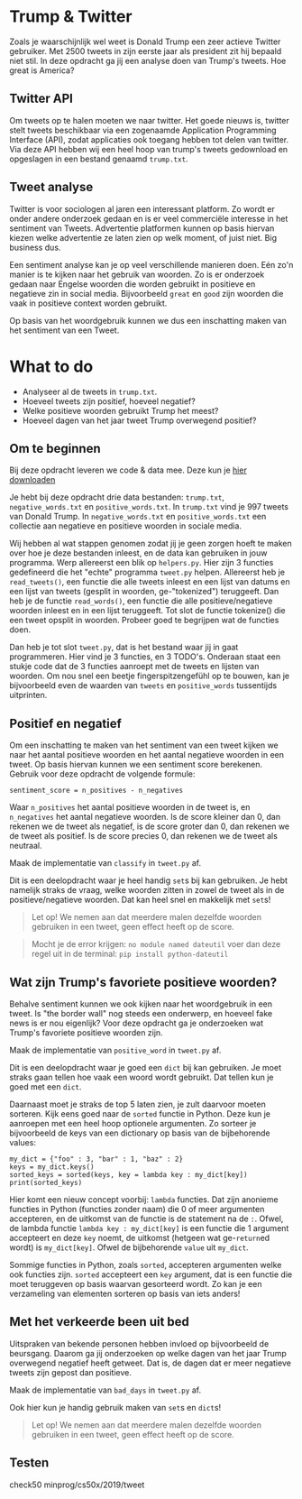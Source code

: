 # Trump & Twitter
Zoals je waarschijnlijk wel weet is Donald Trump een zeer actieve Twitter gebruiker. Met 2500 tweets in zijn eerste jaar als president zit hij bepaald niet stil. In deze opdracht ga jij een analyse doen van Trump's tweets. Hoe great is America?

## Twitter API
Om tweets op te halen moeten we naar twitter. Het goede nieuws is, twitter stelt tweets beschikbaar via een zogenaamde Application Programming Interface (API), zodat applicaties ook toegang hebben tot delen van twitter. Via deze API hebben wij een heel hoop van trump's tweets gedownload en opgeslagen in een bestand genaamd `trump.txt`.

## Tweet analyse
Twitter is voor sociologen al jaren een interessant platform. Zo wordt er onder andere onderzoek gedaan en is er veel commerciële interesse in het sentiment van Tweets. Advertentie platformen kunnen op basis hiervan kiezen welke advertentie ze laten zien op welk moment, of juist niet. Big business dus.

Een sentiment analyse kan je op veel verschillende manieren doen. Eén zo'n manier is te kijken naar het gebruik van woorden. Zo is er onderzoek gedaan naar Engelse woorden die worden gebruikt in positieve en negatieve zin in social media. Bijvoorbeeld `great` en `good` zijn woorden die vaak in positieve context worden gebruikt.

Op basis van het woordgebruik kunnen we dus een inschatting maken van het sentiment van een Tweet.

# What to do

* Analyseer al de tweets in `trump.txt`.
* Hoeveel tweets zijn positief, hoeveel negatief?
* Welke positieve woorden gebruikt Trump het meest?
* Hoeveel dagen van het jaar tweet Trump overwegend positief?

## Om te beginnen
Bij deze opdracht leveren we code & data mee. Deze kun je [hier downloaden](https://github.com/Jelleas/tweets/archive/master.zip)

Je hebt bij deze opdracht drie data bestanden: `trump.txt`, `negative_words.txt` en `positive_words.txt`. In `trump.txt` vind je 997 tweets van Donald Trump. In `negative_words.txt` en `positive_words.txt` een collectie aan negatieve en positieve woorden in sociale media.

Wij hebben al wat stappen genomen zodat jij je geen zorgen hoeft te maken over hoe je deze bestanden inleest, en de data kan gebruiken in jouw programma. Werp allereerst een blik op `helpers.py`. Hier zijn 3 functies gedefineerd die het "echte" programma `tweet.py` helpen. Allereerst heb je `read_tweets()`, een functie die alle tweets inleest en een lijst van datums en een lijst van tweets (gesplit in woorden, ge-"tokenized") teruggeeft. Dan heb je de functie `read_words()`, een functie die alle positieve/negatieve woorden inleest en in een lijst teruggeeft. Tot slot de functie tokenize() die een tweet opsplit in woorden. Probeer goed te begrijpen wat de functies doen.

Dan heb je tot slot `tweet.py`, dat is het bestand waar jij in gaat programmeren. Hier vind je 3 functies, en 3 TODO's. Onderaan staat een stukje code dat de 3 functies aanroept met de tweets en lijsten van woorden. Om nou snel een beetje fingerspitzengefühl op te bouwen, kan je bijvoorbeeld even de waarden van `tweets` en `positive_words` tussentijds uitprinten.

## Positief en negatief
Om een inschatting te maken van het sentiment van een tweet kijken we naar het aantal positieve woorden en het aantal negatieve woorden in een tweet. Op basis hiervan kunnen we een sentiment score berekenen. Gebruik voor deze opdracht de volgende formule:

    sentiment_score = n_positives - n_negatives

Waar `n_positives` het aantal positieve woorden in de tweet is, en `n_negatives` het aantal negatieve woorden. Is de score kleiner dan 0, dan rekenen we de tweet als negatief, is de score groter dan 0, dan rekenen we de tweet als positief. Is de score precies 0, dan rekenen we de tweet als neutraal.

Maak de implementatie van `classify` in `tweet.py` af.

Dit is een deelopdracht waar je heel handig `set`s bij kan gebruiken. Je hebt namelijk straks de vraag, welke woorden zitten in zowel de tweet als in de positieve/negatieve woorden. Dat kan heel snel en makkelijk met `set`s!

> Let op! We nemen aan dat meerdere malen dezelfde woorden gebruiken in een tweet, geen effect heeft op de score.

> Mocht je de error krijgen: `no module named dateutil` voer dan deze regel uit in de terminal: `pip install python-dateutil`

## Wat zijn Trump's favoriete positieve woorden?
Behalve sentiment kunnen we ook kijken naar het woordgebruik in een tweet. Is "the border wall" nog steeds een onderwerp, en hoeveel fake news is er nou eigenlijk? Voor deze opdracht ga je onderzoeken wat Trump's favoriete positieve woorden zijn.

Maak de implementatie van `positive_word` in `tweet.py` af.

Dit is een deelopdracht waar je goed een `dict` bij kan gebruiken. Je moet straks gaan tellen hoe vaak een woord wordt gebruikt. Dat tellen kun je goed met een `dict`.

Daarnaast moet je straks de top 5 laten zien, je zult daarvoor moeten sorteren. Kijk eens goed naar de `sorted` functie in Python. Deze kun je aanroepen met een heel hoop optionele argumenten. Zo sorteer je bijvoorbeeld de keys van een dictionary op basis van de bijbehorende values:

    my_dict = {"foo" : 3, "bar" : 1, "baz" : 2}
    keys = my_dict.keys()
    sorted_keys = sorted(keys, key = lambda key : my_dict[key])
    print(sorted_keys)

Hier komt een nieuw concept voorbij: `lambda` functies. Dat zijn anonieme functies in Python (functies zonder naam) die 0 of meer argumenten accepteren, en de uitkomst van de functie is de statement na de `:`. Ofwel, de lambda functie `lambda key : my_dict[key]` is een functie die 1 argument accepteert en deze `key` noemt, de uitkomst (hetgeen wat ge-`return`ed wordt) is `my_dict[key]`. Ofwel de bijbehorende `value` uit `my_dict`.

Sommige functies in Python, zoals `sorted`, accepteren argumenten welke ook functies zijn. `sorted` accepteert een `key` argument, dat is een functie die moet teruggeven op basis waarvan gesorteerd wordt. Zo kan je een verzameling van elementen sorteren op basis van iets anders!

## Met het verkeerde been uit bed
Uitspraken van bekende personen hebben invloed op bijvoorbeeld de beursgang. Daarom ga jij onderzoeken op welke dagen van het jaar Trump overwegend negatief heeft getweet. Dat is, de dagen dat er meer negatieve tweets zijn gepost dan positieve.

Maak de implementatie van `bad_days` in `tweet.py` af.

Ook hier kun je handig gebruik maken van `set`s en `dict`s!

> Let op! We nemen aan dat meerdere malen dezelfde woorden gebruiken in een tweet, geen effect heeft op de score.

## Testen

check50 minprog/cs50x/2019/tweet

